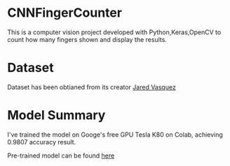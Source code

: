 # CNNFingerCounter

This is a computer vision project developed with Python,Keras,OpenCV to count how many fingers shown and display the results.


# Dataset
Dataset has been obtianed from its creator [Jared Vasquez ](https://github.com/jgv7/CNN-HowManyFingers/blob/master/images.tgz)




# Model Summary

I've trained the model on Googe's free GPU Tesla K80 on Colab, achieving 0.9807 accuracy result.

Pre-trained model can be found [here](https://drive.google.com/file/d/1UrDk6o8GmBcL6ZS0x2nv65PXJJ9s4JY5/view?usp=sharing)




